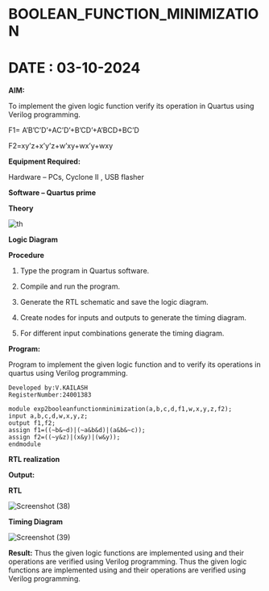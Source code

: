 # BOOLEAN_FUNCTION_MINIMIZATION
# DATE : 03-10-2024
**AIM:**

To implement the given logic function verify its operation in Quartus using Verilog programming.

F1= A’B’C’D’+AC’D’+B’CD’+A’BCD+BC’D 

F2=xy’z+x’y’z+w’xy+wx’y+wxy

**Equipment Required:**

Hardware – PCs, Cyclone II , USB flasher

**Software – Quartus prime**

**Theory**

![th](https://github.com/user-attachments/assets/0771c482-4c64-4b41-8663-cb0d0c98d590)


**Logic Diagram**

**Procedure**

1.	Type the program in Quartus software.

2.	Compile and run the program.

3.	Generate the RTL schematic and save the logic diagram.

4.	Create nodes for inputs and outputs to generate the timing diagram.

5.	For different input combinations generate the timing diagram.


**Program:**

Program to implement the given logic function and to verify its operations in quartus using Verilog programming. 
```
Developed by:V.KAILASH
RegisterNumber:24001383
```
```
module exp2booleanfunctionminimization(a,b,c,d,f1,w,x,y,z,f2);
input a,b,c,d,w,x,y,z;
output f1,f2;
assign f1=((~b&~d)|(~a&b&d)|(a&b&~c));
assign f2=((~y&z)|(x&y)|(w&y));
endmodule
```


**RTL realization**

**Output:**

**RTL**

![Screenshot (38)](https://github.com/user-attachments/assets/6e3d4b47-6d9d-4ce3-b3b3-5548dbc9c3de)


**Timing Diagram**

![Screenshot (39)](https://github.com/user-attachments/assets/4e855260-62c2-48c4-ae5d-7e93e13033d4)


**Result:**
 Thus the given logic functions are implemented using and their operations are verified
 using Verilog programming.
Thus the given logic functions are implemented using and their operations are verified using Verilog programming.

